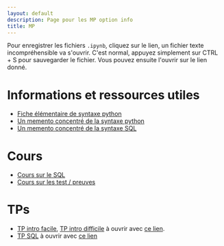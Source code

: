 ```yaml
---
layout: default
description: Page pour les MP option info
title: MP
---
```


Pour enregistrer les fichiers `.ipynb`, cliquez sur le lien, un fichier texte incompréhensible va s'ouvrir. C'est normal, appuyez simplement sur CTRL + S pour sauvegarder le fichier. 
Vous pouvez ensuite l'ouvrir sur le lien donné.


# Informations et ressources utiles
- [Fiche élémentaire de syntaxe python](https://notebook.basthon.fr/?from=https://raw.githubusercontent.com/tpprepa/tpprepa.github.io/main/Fiches/fiche_python.ipynb)
- [Un memento concentré de la syntaxe python](Fiches/MementoPT.pdf)
- [Un memento concentré de la syntaxe SQL](Fiches/MementoSQL.pdf)

# Cours

+ [Cours sur le SQL](Cours/mp_1_sql.pdf)
+ [Cours sur les test / preuves](Cours/mp_2_test.pdf)

# TPs

+ [TP intro facile](TPs/mp_1_motifs.ipynb), [TP intro difficile](TPs/mp_1_percol.ipynb) à ouvrir avec [ce lien](https://notebook.basthon.fr/?kernel=python&module=https://raw.githubusercontent.com/tpprepa/tpprepa.github.io/main/TPs/annexe/tp0.py).
+ [TP SQL](TPs/mp_2_sql.ipynb) à ouvrir avec [ce lien](https://notebook.basthon.fr/?kernel=sql&module=https://raw.githubusercontent.com/Lamakaio/enseig/refs/heads/main/ITC/S3/sql/TP2/EnseignementSup.db)